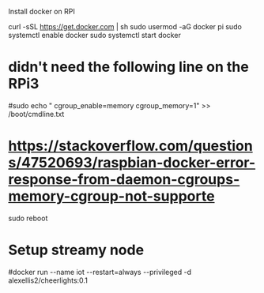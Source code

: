 Install docker on RPI

curl -sSL https://get.docker.com | sh
sudo usermod -aG docker pi
sudo systemctl enable docker
sudo systemctl start docker

# didn't need the following line on the RPi3
#sudo echo " cgroup_enable=memory cgroup_memory=1" >> /boot/cmdline.txt
# https://stackoverflow.com/questions/47520693/raspbian-docker-error-response-from-daemon-cgroups-memory-cgroup-not-supporte
sudo reboot

# Setup streamy node
#docker run --name iot --restart=always --privileged -d alexellis2/cheerlights:0.1
